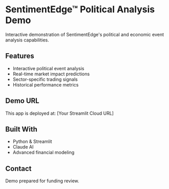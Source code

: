 # SentimentEdge™ Political Analysis Demo

Interactive demonstration of SentimentEdge's political and economic event analysis capabilities.

## Features
- Interactive political event analysis
- Real-time market impact predictions
- Sector-specific trading signals
- Historical performance metrics

## Demo URL
This app is deployed at: [Your Streamlit Cloud URL]

## Built With
- Python & Streamlit
- Claude AI
- Advanced financial modeling

## Contact
Demo prepared for funding review.
